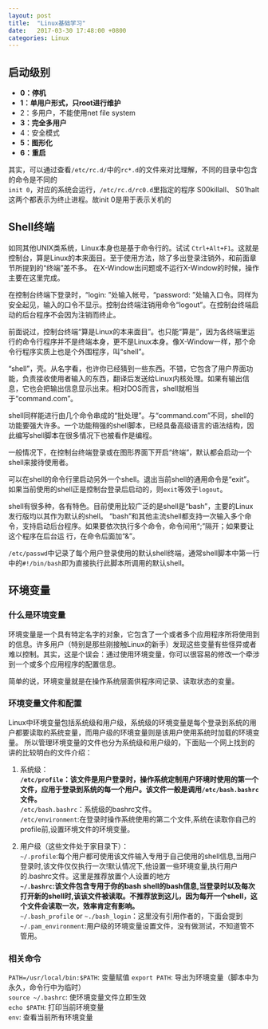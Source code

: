 ```yaml
---
layout: post
title:  "Linux基础学习"
date:   2017-03-30 17:48:00 +0800
categories: Linux
---
```

## 启动级别

* **0：停机**
* **1：单用户形式，只root进行维护**
* 2：多用户，不能使用net file system
* **3：完全多用户**
* 4：安全模式
* **5：图形化**
* **6：重启**

其实，可以通过查看`/etc/rc.d/`中的`rc*.d`的文件来对比理解，不同的目录中包含的命令是不同的  
`init 0`，对应的系统会运行，`/etc/rc.d/rc0.d`里指定的程序
S00killall、 S01halt  
这两个都表示为终止进程。故init 0是用于表示关机的

## Shell终端

如同其他UNIX类系统，Linux本身也是基于命令行的。试试 `Ctrl+Alt+F1`。这就是控制台，算是Linux的本来面目。至于使用方法，除了多出登录注销外，和前面章节所提到的“终端”差不多。 在X-Window出问题或不运行X-Window的时候，操作主要在这里完成。

在控制台终端下登录时，“login: ”处输入帐号，“password: ”处输入口令。同样为安全起见，输入的口令不显示。控制台终端注销用命令“logout”。在控制台终端启动的后台程序不会因为注销而终止。

前面说过，控制台终端“算是Linux的本来面目”。也只能“算是”，因为各终端里运行的命令行程序并不是终端本身，更不是Linux本身。像X-Window一样，那个命令行程序实质上也是个外围程序，叫“shell”。

“shell”，壳。从名字看，也许你已经猜到一些东西。不错，它包含了用户界面功能，负责接收使用者输入的东西，翻译后发送给Linux内核处理。如果有输出信息，它也会把输出信息显示出来。相对DOS而言，shell就相当于“command.com”。

shell同样能进行由几个命令串成的“批处理”。与“command.com”不同，shell的功能要强大许多。一个功能稍强的shell脚本，已经具备高级语言的语法结构，因此编写shell脚本在很多情况下也被看作是编程。

一般情况下，在控制台终端登录或在图形界面下开启“终端”，默认都会启动一个shell来接待使用者。

可以在shell的命令行里启动另外一个shell。退出当前shell的通用命令是“exit”。如果当前使用的shell正是控制台登录后启动的，则`exit`等效于`logout`。

shell有很多种，各有特色。目前使用比较广泛的是shell是“bash”，主要的Linux发行版均以其作为默认的shell。 “bash”和其他主流shell都支持一次输入多个命令，支持启动后台程序。如果要依次执行多个命令，命令间用“;”隔开；如果要让这个程序在后台运 行，在命令后面加“&”。

`/etc/passwd`中记录了每个用户登录使用的默认shell终端，通常shell脚本中第一行中的`#!/bin/bash`即为直接执行此脚本所调用的默认shell。

## 环境变量

### 什么是环境变量

环境变量是一个具有特定名字的对象，它包含了一个或者多个应用程序所将使用到的信息。许多用户（特别是那些刚接触Linux的新手）发现这些变量有些怪异或者难以控制。其实，这是个误会：通过使用环境变量，你可以很容易的修改一个牵涉到一个或多个应用程序的配置信息。

简单的说，环境变量就是在操作系统层面供程序间记录、读取状态的变量。

### 环境变量文件和配置

Linux中环境变量包括系统级和用户级，系统级的环境变量是每个登录到系统的用户都要读取的系统变量，而用户级的环境变量则是该用户使用系统时加载的环境变量。
所以管理环境变量的文件也分为系统级和用户级的，下面贴一个网上找到的讲的比较明白的文件介绍：

1. 系统级：  
**`/etc/profile`：该文件是用户登录时，操作系统定制用户环境时使用的第一个文件，应用于登录到系统的每一个用户。该文件一般是调用`/etc/bash.bashrc`文件。**  
`/etc/bash.bashrc`：系统级的bashrc文件。  
`/etc/environment`:在登录时操作系统使用的第二个文件,系统在读取你自己的profile前,设置环境文件的环境变量。

2. 用户级（这些文件处于家目录下）：  
`~/.profile`:每个用户都可使用该文件输入专用于自己使用的shell信息,当用户登录时,该文件仅仅执行一次!默认情况下,他设置一些环境变量,执行用户的.bashrc文件。这里是推荐放置个人设置的地方  
**`~/.bashrc`:该文件包含专用于你的bash shell的bash信息,当登录时以及每次打开新的shell时,该该文件被读取。不推荐放到这儿，因为每开一个shell，这个文件会读取一次，效率肯定有影响。**  
`~/.bash_profile` or `~./bash_login`：这里没有引用作者的，下面会提到  
`~/.pam_environment`:用户级的环境变量设置文件，没有做测试，不知道管不管用。  

### 相关命令

`PATH=/usr/local/bin:$PATH`: 变量赋值
`export PATH`: 导出为环境变量（脚本中为永久，命令行中为临时）  
`source ~/.bashrc`: 使环境变量文件立即生效  
`echo $PATH`: 打印当前环境变量  
`env`: 查看当前所有环境变量

